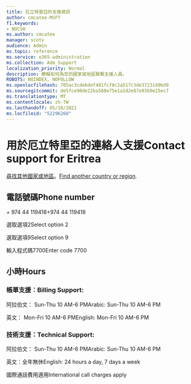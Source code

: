 ```yaml
---
title: 厄立特里亞的支援資訊
author: cmcatee-MSFT
f1.keywords:
- NOCSH
ms.author: cmcatee
manager: scotv
audience: Admin
ms.topic: reference
ms.service: o365-administration
ms.collection: Adm_Support
localization_priority: Normal
description: 瞭解如何為您的國家或地區聯繫支援人員。
ROBOTS: NOINDEX, NOFOLLOW
ms.openlocfilehash: 705ac3cde6def481fcf8c2a517c3de37231496d9
ms.sourcegitcommit: de5fce90de22ba588e75e1a1d2e87e03b9e25ec7
ms.translationtype: MT
ms.contentlocale: zh-TW
ms.lasthandoff: 05/10/2021
ms.locfileid: "52296260"
---
```

# <a name="contact-support-for-eritrea"></a><span data-ttu-id="bb642-103">用於厄立特里亞的連絡人支援</span><span class="sxs-lookup"><span data-stu-id="bb642-103">Contact support for Eritrea</span></span>

<span data-ttu-id="bb642-104">[尋找其他國家或地區](../../business-video/get-help-support.md)。</span><span class="sxs-lookup"><span data-stu-id="bb642-104">[Find another country or region](../../business-video/get-help-support.md).</span></span>

## <a name="phone-number"></a><span data-ttu-id="bb642-105">電話號碼</span><span class="sxs-lookup"><span data-stu-id="bb642-105">Phone number</span></span>
<span data-ttu-id="bb642-106">+ 974 44 119418</span><span class="sxs-lookup"><span data-stu-id="bb642-106">+974 44 119418</span></span>

<span data-ttu-id="bb642-107">選取選項2</span><span class="sxs-lookup"><span data-stu-id="bb642-107">Select option 2</span></span>

<span data-ttu-id="bb642-108">選取選項9</span><span class="sxs-lookup"><span data-stu-id="bb642-108">Select option 9</span></span>

<span data-ttu-id="bb642-109">輸入程式碼7700</span><span class="sxs-lookup"><span data-stu-id="bb642-109">Enter code 7700</span></span>

## <a name="hours"></a><span data-ttu-id="bb642-110">小時</span><span class="sxs-lookup"><span data-stu-id="bb642-110">Hours</span></span>
### <a name="billing-support"></a><span data-ttu-id="bb642-111">帳單支援︰</span><span class="sxs-lookup"><span data-stu-id="bb642-111">Billing Support:</span></span>

<span data-ttu-id="bb642-112">阿拉伯文： Sun-Thu 10 AM-6 PM</span><span class="sxs-lookup"><span data-stu-id="bb642-112">Arabic: Sun-Thu 10 AM-6 PM</span></span>

<span data-ttu-id="bb642-113">英文： Mon-Fri 10 AM-6 PM</span><span class="sxs-lookup"><span data-stu-id="bb642-113">English: Mon-Fri 10 AM-6 PM</span></span>

### <a name="technical-support"></a><span data-ttu-id="bb642-114">技術支援：</span><span class="sxs-lookup"><span data-stu-id="bb642-114">Technical Support:</span></span>

<span data-ttu-id="bb642-115">阿拉伯文： Sun-Thu 10 AM-6 PM</span><span class="sxs-lookup"><span data-stu-id="bb642-115">Arabic: Sun-Thu 10 AM-6 PM</span></span>

<span data-ttu-id="bb642-116">英文：全年無休</span><span class="sxs-lookup"><span data-stu-id="bb642-116">English: 24 hours a day, 7 days a week</span></span>

<span data-ttu-id="bb642-117">國際通話費用適用</span><span class="sxs-lookup"><span data-stu-id="bb642-117">International call charges apply</span></span>
